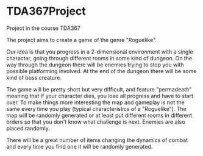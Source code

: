 # TDA367Project
Project in the course TDA367

The project aims to create a game of the genre "Roguelike". 

Our idea is that you progress in a 2-dimensional environment with a single character, going through different rooms in some kind of dungeon. On the way through the dungeon there will be enemies trying to stop you with possible platforming involved. At the end of the dungeon there will be some kind of boss creature.

The game will be pretty short but very difficult, and feature "permadeath" meaning that if your character dies, you lose all progress and have to start over. To make things more
interesting the map and gameplay is not the same every time you play (typical characteristics of a "Roguelike"). The map will be randomly generated or at least put different rooms in different orders so that you don't know what challenge is next. Enemies are also placed randomly.

There will be a great number of items changing the dynamics of combat and every time you find one it will be randomly generated.
